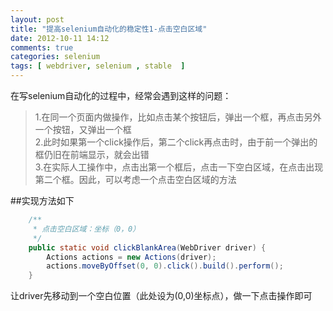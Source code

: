 ```yaml
---
layout: post
title: "提高selenium自动化的稳定性1-点击空白区域"
date: 2012-10-11 14:12
comments: true
categories: selenium
tags: [ webdriver, selenium , stable  ]
---
```

在写selenium自动化的过程中，经常会遇到这样的问题：   
>1.在同一个页面内做操作，比如点击某个按钮后，弹出一个框，再点击另外一个按钮，又弹出一个框   
>2.此时如果第一个click操作后，第二个click再点击时，由于前一个弹出的框仍旧在前端显示，就会出错   
>3.在实际人工操作中，点击出第一个框后，点击一下空白区域，在点击出现第二个框。因此，可以考虑一个点击空白区域的方法

##实现方法如下    
```java   
    /**
	 * 点击空白区域：坐标（0，0）
	 */
	public static void clickBlankArea(WebDriver driver) {
		Actions actions = new Actions(driver);
		actions.moveByOffset(0, 0).click().build().perform();
	}
```
让driver先移动到一个空白位置（此处设为(0,0)坐标点），做一下点击操作即可
